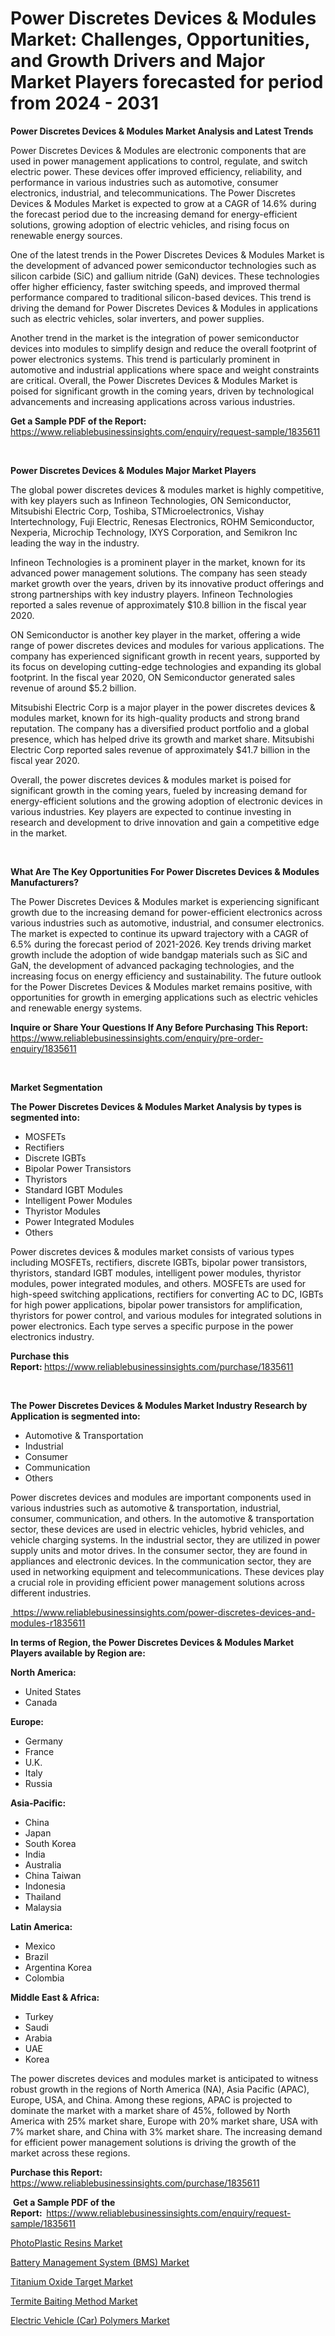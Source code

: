 <p><h1>Power Discretes Devices & Modules Market: Challenges, Opportunities, and Growth Drivers and Major Market Players forecasted for period from 2024 - 2031</h1></p><p><strong>Power Discretes Devices & Modules Market Analysis and Latest Trends</strong></p>
<p><p>Power Discretes Devices & Modules are electronic components that are used in power management applications to control, regulate, and switch electric power. These devices offer improved efficiency, reliability, and performance in various industries such as automotive, consumer electronics, industrial, and telecommunications. The Power Discretes Devices & Modules Market is expected to grow at a CAGR of 14.6% during the forecast period due to the increasing demand for energy-efficient solutions, growing adoption of electric vehicles, and rising focus on renewable energy sources.</p><p>One of the latest trends in the Power Discretes Devices & Modules Market is the development of advanced power semiconductor technologies such as silicon carbide (SiC) and gallium nitride (GaN) devices. These technologies offer higher efficiency, faster switching speeds, and improved thermal performance compared to traditional silicon-based devices. This trend is driving the demand for Power Discretes Devices & Modules in applications such as electric vehicles, solar inverters, and power supplies.</p><p>Another trend in the market is the integration of power semiconductor devices into modules to simplify design and reduce the overall footprint of power electronics systems. This trend is particularly prominent in automotive and industrial applications where space and weight constraints are critical. Overall, the Power Discretes Devices & Modules Market is poised for significant growth in the coming years, driven by technological advancements and increasing applications across various industries.</p></p>
<p><strong>Get a Sample PDF of the Report:&nbsp;</strong> <a href="https://www.reliablebusinessinsights.com/enquiry/request-sample/1835611">https://www.reliablebusinessinsights.com/enquiry/request-sample/1835611</a></p>
<p>&nbsp;</p>
<p><strong>Power Discretes Devices & Modules Major Market Players</strong></p>
<p><p>The global power discretes devices & modules market is highly competitive, with key players such as Infineon Technologies, ON Semiconductor, Mitsubishi Electric Corp, Toshiba, STMicroelectronics, Vishay Intertechnology, Fuji Electric, Renesas Electronics, ROHM Semiconductor, Nexperia, Microchip Technology, IXYS Corporation, and Semikron Inc leading the way in the industry.</p><p>Infineon Technologies is a prominent player in the market, known for its advanced power management solutions. The company has seen steady market growth over the years, driven by its innovative product offerings and strong partnerships with key industry players. Infineon Technologies reported a sales revenue of approximately $10.8 billion in the fiscal year 2020.</p><p>ON Semiconductor is another key player in the market, offering a wide range of power discretes devices and modules for various applications. The company has experienced significant growth in recent years, supported by its focus on developing cutting-edge technologies and expanding its global footprint. In the fiscal year 2020, ON Semiconductor generated sales revenue of around $5.2 billion.</p><p>Mitsubishi Electric Corp is a major player in the power discretes devices & modules market, known for its high-quality products and strong brand reputation. The company has a diversified product portfolio and a global presence, which has helped drive its growth and market share. Mitsubishi Electric Corp reported sales revenue of approximately $41.7 billion in the fiscal year 2020.</p><p>Overall, the power discretes devices & modules market is poised for significant growth in the coming years, fueled by increasing demand for energy-efficient solutions and the growing adoption of electronic devices in various industries. Key players are expected to continue investing in research and development to drive innovation and gain a competitive edge in the market.</p></p>
<p>&nbsp;</p>
<p><strong>What Are The Key Opportunities For Power Discretes Devices & Modules Manufacturers?</strong></p>
<p><p>The Power Discretes Devices & Modules market is experiencing significant growth due to the increasing demand for power-efficient electronics across various industries such as automotive, industrial, and consumer electronics. The market is expected to continue its upward trajectory with a CAGR of 6.5% during the forecast period of 2021-2026. Key trends driving market growth include the adoption of wide bandgap materials such as SiC and GaN, the development of advanced packaging technologies, and the increasing focus on energy efficiency and sustainability. The future outlook for the Power Discretes Devices & Modules market remains positive, with opportunities for growth in emerging applications such as electric vehicles and renewable energy systems.</p></p>
<p><strong>Inquire or Share Your Questions If Any Before Purchasing This Report:</strong> <a href="https://www.reliablebusinessinsights.com/enquiry/pre-order-enquiry/1835611">https://www.reliablebusinessinsights.com/enquiry/pre-order-enquiry/1835611</a></p>
<p>&nbsp;</p>
<p><strong>Market Segmentation</strong></p>
<p><strong>The Power Discretes Devices & Modules Market Analysis by types is segmented into:</strong></p>
<p><ul><li>MOSFETs</li><li>Rectifiers</li><li>Discrete IGBTs</li><li>Bipolar Power Transistors</li><li>Thyristors</li><li>Standard IGBT Modules</li><li>Intelligent Power Modules</li><li>Thyristor Modules</li><li>Power Integrated Modules</li><li>Others</li></ul></p>
<p><p>Power discretes devices & modules market consists of various types including MOSFETs, rectifiers, discrete IGBTs, bipolar power transistors, thyristors, standard IGBT modules, intelligent power modules, thyristor modules, power integrated modules, and others. MOSFETs are used for high-speed switching applications, rectifiers for converting AC to DC, IGBTs for high power applications, bipolar power transistors for amplification, thyristors for power control, and various modules for integrated solutions in power electronics. Each type serves a specific purpose in the power electronics industry.</p></p>
<p><strong>Purchase this Report:&nbsp;</strong><a href="https://www.reliablebusinessinsights.com/purchase/1835611">https://www.reliablebusinessinsights.com/purchase/1835611</a></p>
<p>&nbsp;</p>
<p><strong>The Power Discretes Devices & Modules Market Industry Research by Application is segmented into:</strong></p>
<p><ul><li>Automotive & Transportation</li><li>Industrial</li><li>Consumer</li><li>Communication</li><li>Others</li></ul></p>
<p><p>Power discretes devices and modules are important components used in various industries such as automotive & transportation, industrial, consumer, communication, and others. In the automotive & transportation sector, these devices are used in electric vehicles, hybrid vehicles, and vehicle charging systems. In the industrial sector, they are utilized in power supply units and motor drives. In the consumer sector, they are found in appliances and electronic devices. In the communication sector, they are used in networking equipment and telecommunications. These devices play a crucial role in providing efficient power management solutions across different industries.</p></p>
<p><a href="https://www.reliablebusinessinsights.com/power-discretes-devices-and-modules-r1835611">&nbsp;https://www.reliablebusinessinsights.com/power-discretes-devices-and-modules-r1835611</a></p>
<p><strong>In terms of Region, the Power Discretes Devices & Modules Market Players available by Region are:</strong></p>
<p>
    <p> <strong> North America: </strong>
        <ul>
            <li>United States</li>
            <li>Canada</li>
        </ul>
        </p> 
    <p> <strong> Europe: </strong>
        <ul>
            <li>Germany</li>
            <li>France</li>
            <li>U.K.</li>
            <li>Italy</li>
            <li>Russia</li>
        </ul>
        </p> 
    <p> <strong> Asia-Pacific: </strong>
        <ul>
            <li>China</li>
            <li>Japan</li>
            <li>South Korea</li>
            <li>India</li>
            <li>Australia</li>
            <li>China Taiwan</li>
            <li>Indonesia</li>
            <li>Thailand</li>
            <li>Malaysia</li>
        </ul>
        </p> 
    <p> <strong> Latin America: </strong>
        <ul>
            <li>Mexico</li>
            <li>Brazil</li>
            <li>Argentina Korea</li>
            <li>Colombia</li>
        </ul>
        </p> 
    <p> <strong> Middle East & Africa: </strong>
        <ul>
            <li>Turkey</li>
            <li>Saudi</li>
            <li>Arabia</li>
            <li>UAE</li>
            <li>Korea</li>
        </ul>
    </p>
    </p>
<p><p>The power discretes devices and modules market is anticipated to witness robust growth in the regions of North America (NA), Asia Pacific (APAC), Europe, USA, and China. Among these regions, APAC is projected to dominate the market with a market share of 45%, followed by North America with 25% market share, Europe with 20% market share, USA with 7% market share, and China with 3% market share. The increasing demand for efficient power management solutions is driving the growth of the market across these regions.</p></p>
<p><strong>Purchase this Report: </strong><a href="https://www.reliablebusinessinsights.com/purchase/1835611">https://www.reliablebusinessinsights.com/purchase/1835611</a></p>
<p>&nbsp;<strong>Get a Sample PDF of the Report:&nbsp;&nbsp;</strong><a href="https://www.reliablebusinessinsights.com/enquiry/request-sample/1835611">https://www.reliablebusinessinsights.com/enquiry/request-sample/1835611</a></p>
<p><strong></strong></p>
<p><p><a href="https://medium.com/@djjdj3773/global-photoplastic-resins-market-size-is-expected-to-experience-a-cagr-of-5-5-6dc9e566c231">PhotoPlastic Resins Market</a></p><p><a href="https://github.com/josephpullman6599/Market-Research-Report-List-1/blob/main/battery-management-system-bms-market.md">Battery Management System (BMS) Market</a></p><p><a href="https://github.com/baileope6754/Market-Research-Report-List-1/blob/main/titanium-oxide-target-market.md">Titanium Oxide Target Market</a></p><p><a href="https://medium.com/@audieyost2008/termite-baiting-method-market-investigation-industry-evolution-and-forecast-till-2031-a54272b735fc">Termite Baiting Method Market</a></p><p><a href="https://www.linkedin.com/pulse/global-electric-vehicle-car-polymers-market-share-growth-iyste">Electric Vehicle (Car) Polymers Market</a></p></p>